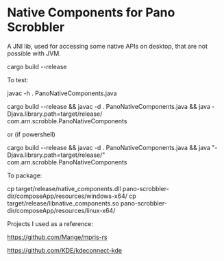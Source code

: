# Native Components for Pano Scrobbler

A JNI lib, used for accessing some native APIs on desktop, that are not possible with JVM.


cargo build --release



To test: 

javac -h . PanoNativeComponents.java

cargo build --release && javac -d . PanoNativeComponents.java && java -Djava.library.path=target/release/ com.arn.scrobble.PanoNativeComponents

or (if powershell)

cargo build --release && javac -d . PanoNativeComponents.java && java "-Djava.library.path=target/release/" com.arn.scrobble.PanoNativeComponents


To package:

cp target/release/native_components.dll pano-scrobbler-dir/composeApp/resources/windows-x64/
cp target/release/libnative_components.so pano-scrobbler-dir/composeApp/resources/linux-x64/



Projects I used as a reference:

https://github.com/Mange/mpris-rs

https://github.com/KDE/kdeconnect-kde